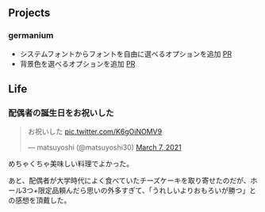 ## Projects

### germanium

- システムフォントからフォントを自由に選べるオプションを追加 [PR](https://github.com/matsuyoshi30/germanium/pull/4)
- 背景色を選べるオプションを追加 [PR](https://github.com/matsuyoshi30/germanium/pull/5)


## Life

### 配偶者の誕生日をお祝いした

<blockquote class="twitter-tweet"><p lang="ja" dir="ltr">お祝いした <a href="https://t.co/K6gOiNOMV9">pic.twitter.com/K6gOiNOMV9</a></p>&mdash; matsuyoshi (@matsuyoshi30) <a href="https://twitter.com/matsuyoshi30/status/1368530258748526592?ref_src=twsrc%5Etfw">March 7, 2021</a></blockquote> <script async src="https://platform.twitter.com/widgets.js" charset="utf-8"></script>

めちゃくちゃ美味しい料理でよかった。

あと、配偶者が大学時代によく食べていたチーズケーキを取り寄せたのだが、ホール3つ+限定品頼んだら思いの外多すぎて、「うれしいよりおもろいが勝つ」との感想を頂戴した。
